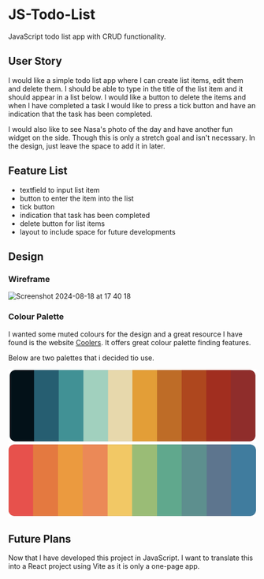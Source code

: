 # JS-Todo-List
JavaScript todo list app with CRUD functionality.

## User Story

I would like a simple todo list app where I can create list items, edit them and delete them. I should be able to type in the title of the list item and it should appear in a list below. I would like a button to delete the items and when I have completed a task I would like to press a tick button and have an indication that the task has been completed.

I would also like to see Nasa's photo of the day and have another fun widget on the side. Though this is only a stretch goal and isn't necessary. In the design, just leave the space to add it in later.

## Feature List

- textfield to input list item
- button to enter the item into the list
- tick button
- indication that task has been completed
- delete button for list items
- layout to include space for future developments

## Design

### Wireframe
<img width="733" alt="Screenshot 2024-08-18 at 17 40 18" src="https://github.com/user-attachments/assets/c598e508-d65c-428c-bbf6-4c65ce7cb7a9">

### Colour Palette

I wanted some muted colours for the design and a great resource I have found is the website [Coolers](https://coolors.co/). It offers great colour palette finding features.

Below are two palettes that i decided tio use.

![Palette-1](/ReadMe%20Images/Palette-1.png)
![Palette-2](/ReadMe%20Images/Palette-2.png)

## Future Plans

Now that I have developed this project in JavaScript. I want to translate this into a React project using Vite as it is only a one-page app.

